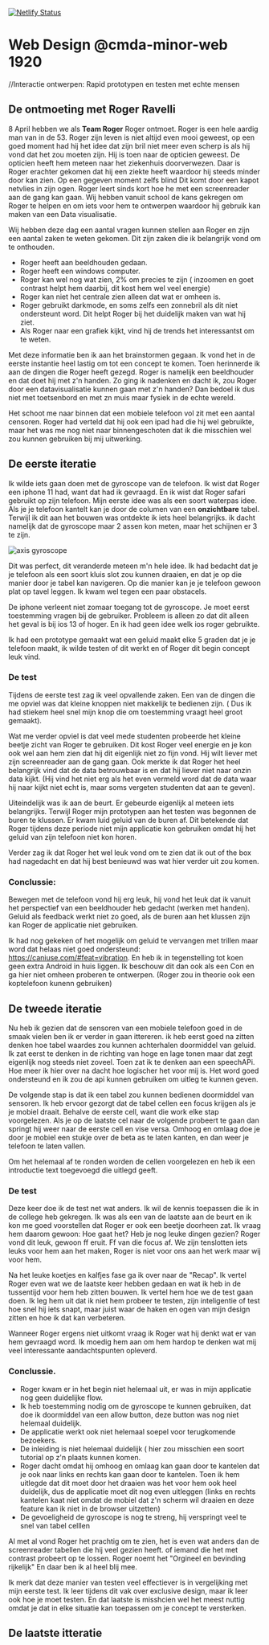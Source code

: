 [![Netlify Status](https://api.netlify.com/api/v1/badges/70e8c292-b24c-4507-b5c6-d77aa6083cb7/deploy-status)](https://app.netlify.com/sites/webdesign-ramon/deploys)

# Web Design @cmda-minor-web 1920
//Interactie ontwerpen: Rapid prototypen en testen met echte mensen

## De ontmoeting met Roger Ravelli
8 April hebben we als **Team Roger** Roger ontmoet. Roger is een hele aardig man van in de 53. 
Roger zijn leven is niet altijd even mooi geweest, op een goed moment had hij het idee dat zijn bril niet meer even scherp is als hij vond dat het zou moeten zijn. Hij is toen naar de opticien geweest. De opticien heeft hem meteen naar het ziekenhuis doorverwezen. Daar is Roger erachter gekomen dat hij een ziekte heeft waardoor hij steeds minder door kan zien. Op een gegeven moment zelfs blind Dit komt door een kapot netvlies in zijn ogen. Roger leert sinds kort hoe he met een screenreader aan de gang kan gaan. Wij hebben vanuit school de kans gekregen om Roger te helpen en om iets voor hem te ontwerpen waardoor hij gebruik kan maken van een Data visualisatie. 

Wij hebben deze dag een aantal vragen kunnen stellen aan Roger en zijn een aantal zaken te weten gekomen. 
Dit zijn zaken die ik belangrijk vond om te onthouden.

- Roger heeft aan beeldhouden gedaan.
- Roger heeft een windows computer.
- Roger kan wel nog wat zien, 2% om precies te zijn ( inzoomen en goet contrast helpt hem daarbij, dit kost hem wel veel energie)
- Roger kan niet het centrale zien alleen dat wat er omheen is.
- Roger gebruikt darkmode, en soms zelfs een zonnebril als dit niet ondersteunt word. Dit helpt Roger bij het duidelijk maken van wat hij ziet.
- Als Roger naar een grafiek kijkt, vind hij de trends het interessantst om te weten.

Met deze informatie ben ik aan het brainstormen gegaan. Ik vond het in de eerste instantie heel lastig om tot een concept te komen. Toen herinnerde ik aan de dingen die Roger heeft gezegd. Roger is namelijk een beeldhouder en dat doet hij met z'n handen. Zo ging ik nadenken en dacht ik, zou Roger door een datavisualisatie kunnen gaan met z'n handen? Dan bedoel ik dus niet met toetsenbord en met zn muis maar fysiek in de echte wereld. 

Het schoot me naar binnen dat een mobiele telefoon vol zit met een aantal censoren. Roger had verteld dat hij ook een ipad had die hij wel gebruikte, maar het was me nog niet naar binnengeschoten dat ik die misschien wel zou kunnen gebruiken bij mij uitwerking.

## De eerste iteratie
Ik wilde iets gaan doen met de gyroscope van de telefoon. Ik wist dat Roger een iphone 11 had, want dat had ik gevraagd. En ik wist dat Roger safari gebruikt op zijn telefoon. Mijn eerste idee was als een soort waterpas idee. Als je je telefoon kantelt kan je door de columen van een **onzichtbare** tabel. Terwijl ik dit aan het bouwen was ontdekte ik iets heel belangrijks. ik dacht namelijk dat de gyroscope maar 2 assen kon meten, maar het schijnen er 3 te zijn.

![axis gyroscope](https://newnow.co/wp-content/uploads/2017/02/device-alpha-beta-gamma.png)

Dit was perfect, dit veranderde meteen m'n hele idee. 
Ik had bedacht dat je je telefoon als een soort kluis slot zou kunnen draaien, en dat je op die manier door je tabel kan navigeren. Op die manier kan je je telefoon gewoon plat op tavel leggen. Ik kwam  wel tegen een paar obstacels.

De iphone verleent niet zomaar toegang tot de gyroscope. Je moet eerst toestemming vragen bij de gebruiker. Probleem is alleen zo dat dit alleen het geval is bij ios 13 of hoger. En ik had geen idee welk ios roger gebruikte.

Ik had een prototype gemaakt wat een geluid maakt elke 5 graden dat je je telefoon maakt, ik wilde testen of dit werkt en of Roger dit begin concept leuk vind.

### De test
Tijdens de eerste test zag ik veel opvallende zaken. Een van de dingen die me opviel was dat kleine knoppen niet makkelijk te bedienen zijn. ( Dus ik had stiekem heel snel mijn knop die om toestemming vraagt heel groot gemaakt).

Wat me verder opviel is dat veel mede studenten probeerde het kleine beetje zicht van Roger te gebruiken. Dit kost Roger veel energie en je kon ook wel aan hem zien dat hij dit eigenlijk niet zo fijn vond. Hij wilt liever met zijn screenreader aan de gang gaan. Ook merkte ik dat Roger het heel belangrijk vind dat de data betrouwbaar is en dat hij liever niet naar onzin data kijkt. (Hij vind het niet erg als het even vermeld word dat de data waar hij naar kijkt niet echt is, maar soms vergeten studenten dat aan te geven). 

Uiteindelijk was ik aan de beurt. Er gebeurde eigenlijk al meteen iets belangrijks. 
Terwijl Roger mijn prototypen aan het testen was begonnen de buren te klussen. Er kwam luid geluid van de buren af. Dit betekende dat Roger tijdens deze periode niet mijn applicatie kon gebruiken omdat hij het geluid van zijn telefoon niet kon horen. 

Verder zag ik dat Roger het wel leuk vond om te zien dat ik out of the box had nagedacht en dat hij best benieuwd was wat hier verder uit zou komen.

### Conclussie:
Bewegen met de telefoon vond hij erg leuk, hij vond het leuk dat ik vanuit het perspectief van een beeldhouder heb gedacht (werken met handen). Geluid als feedback werkt niet zo goed, als de buren aan het klussen zijn kan Roger de applicatie niet gebruiken.

Ik had nog gekeken of het mogelijk om geluid te vervangen met trillen maar word dat helaas niet goed ondersteund: https://caniuse.com/#feat=vibration. En heb ik in tegenstelling tot koen geen extra Android in huis liggen. Ik beschouw dit dan ook als een Con en ga hier niet omheen proberen te ontwerpen. (Roger zou in theorie ook een koptelefoon kunenn gebruiken)

## De tweede iteratie
Nu heb ik gezien dat de sensoren van een mobiele telefoon goed in de smaak vielen ben ik er verder in gaan ittereren.
ik heb eerst goed na zitten denken hoe tabel waardes zou kunnen achterhalen doormiddel van geluid. Ik zat eerst te denken in de richting van hoge en lage tonen maar dat zegt eigenlijk nog steeds niet zoveel. Toen zat ik te denken aan een speechAPi. Hoe meer ik hier over na dacht hoe logischer het voor mij is. Het word goed ondersteund en ik zou de api kunnen gebruiken om uitleg te kunnen geven. 

De volgende stap is dat ik een tabel zou kunnen bedienen doormiddel van sensoren. Ik heb ervoor gezorgt dat de tabel cellen een focus krijgen als je je mobiel draait. Behalve de eerste cell, want die work elke stap voorgelezen. Als je op de laatste cel naar de volgende probeert te gaan dan springt hij weer naar de eerste cell en vise versa. Omhoog en omlaag doe je door je mobiel een stukje over de beta as te laten kanten, en dan weer je telefoon te laten vallen. 

Om het helemaal af te ronden worden de cellen voorgelezen en heb ik een introductie text toegevoegd die uitlegd geeft.

### De test
Deze keer doe ik de test net wat anders. Ik wil de kennis toepassen die ik in de college heb gekregen. 
Ik was als een van de laatste aan de beurt en ik kon me goed voorstellen dat Roger er ook een beetje doorheen zat. Ik vraag hem daarom gewoon: Hoe gaat het? Heb je nog leuke dingen gezien? 
Roger vond dit leuk, gewoon ff eruit. Ff van die focus af. We zijn tenslotten iets leuks voor hem aan het maken, Roger is niet voor ons aan het werk maar wij voor hem. 

Na het leuke koetjes en kalfjes fase ga ik over naar de "Recap". Ik vertel Roger even wat we de laatste keer hebben gedaan en wat ik heb in de tussentijd voor hem heb zitten bouwen. Ik vertel hem hoe we de test gaan doen. Ik leg hem uit dat ik niet hem probeer te testen, zijn inteligentie of test hoe snel hij iets snapt, maar juist waar de haken en ogen van mijn design zitten en hoe ik dat kan verbeteren. 

Wanneer Roger ergens niet uitkomt vraag ik Roger wat hij denkt wat er van hem gevraagd word. Ik moedig hem aan om hem hardop te denken wat mij veel interessante aandachtspunten opleverd. 

### Conclussie. 
- Roger kwam er in het begin niet helemaal uit, er was in mijn applicatie nog geen duidelijke flow.
- Ik heb toestemming nodig om de gyroscope te kunnen gebruiken, dat doe ik doormiddel van een allow button, deze button was nog niet helemaal duidelijk.
- De applicatie werkt ook niet helemaal soepel voor terugkomende bezoekers.
- De inleiding is niet helemaal duidelijk ( hier zou misschien een soort tutorial op z'n plaats kunnen komen.
- Roger dacht omdat hij omhoog en omlaag kan gaan door te kantelen dat je ook naar links en rechts kan gaan door te kantelen. Toen ik hem uitlegde dat dit moet door het draaien was het voor hem ook heel duidelijk, dus de applicatie moet dit nog even uitleggen (links en rechts kantelen kaat niet omdat de mobiel dat z'n scherm wil draaien en deze feature kan ik niet in de browser uitzetten)
- De gevoeligheid de gyroscope is nog te streng, hij verspringt veel te snel van tabel celllen

Al met al vond Roger het prachtig om te zien, het is even wat anders dan de screenreader tabellen die hij veel gezien heeft. of iemand die het met contrast probeert op te lossen. Roger noemt het "Orgineel en bevinding rijkelijk" En daar ben ik al heel blij mee. 

Ik merk dat deze manier van testen veel effectiever is in vergelijking met mijn eerste test. Ik leer tijdens dit vak over exclusive design, maar ik leer ook hoe je moet testen. En dat laatste is misshcien wel het meest nuttig omdat je dat in elke situatie kan toepassen om je concept te versterken.

## De laatste itteratie
